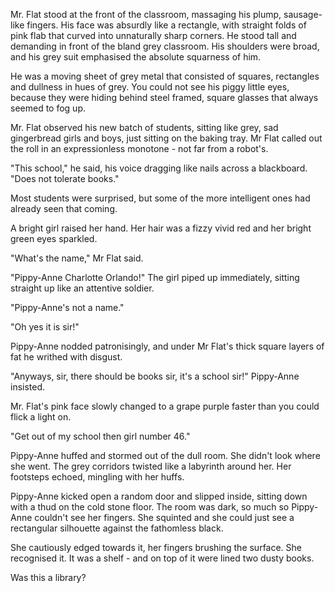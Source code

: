Mr. Flat stood at the front of the classroom, massaging his plump, sausage-like fingers. His face was absurdly like a rectangle, with straight folds of pink flab that curved into unnaturally sharp corners. He stood tall and demanding in front of the bland grey classroom. His shoulders were broad, and his grey suit emphasised the absolute squarness of him.

He was a moving sheet of grey metal that consisted of squares, rectangles and dullness in hues of grey. You could not see his piggy little eyes, because they were hiding behind steel framed, square glasses that always seemed to fog up.

Mr. Flat observed his new batch of students, sitting like grey, sad gingerbread girls and boys, just sitting on the baking tray. Mr Flat called out the roll in an expressionless monotone - not far from a robot's.

"This school," he said, his voice dragging like nails across a blackboard. "Does not tolerate books."

Most students were surprised, but some of the more intelligent ones had already seen that coming.

A bright girl raised her hand. Her hair was a fizzy vivid red and her bright green eyes sparkled.

"What's the name," Mr Flat said.

"Pippy-Anne Charlotte Orlando!" The girl piped up immediately, sitting straight up like an attentive soldier.

"Pippy-Anne's not a name."

"Oh yes it is sir!"

Pippy-Anne nodded patronisingly, and under Mr Flat's thick square layers of fat he writhed with disgust.

"Anyways, sir, there should be books sir, it's a school sir!" Pippy-Anne insisted.

Mr. Flat's pink face slowly changed to a grape purple faster than you could flick a light on.

"Get out of my school then girl number 46."

Pippy-Anne huffed and stormed out of the dull room. She didn't look where she went. The grey corridors twisted like a labyrinth around her. Her footsteps echoed, mingling with her huffs.

Pippy-Anne kicked open a random door and slipped inside, sitting down with a thud on the cold stone floor. The room was dark, so much so Pippy-Anne couldn't see her fingers. She squinted and she could just see a rectangular silhouette against the fathomless black.

She cautiously edged towards it, her fingers brushing the surface. She recognised it. It was a shelf - and on top of it were lined two dusty books.

Was this a library?
